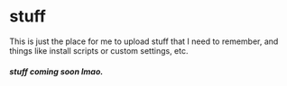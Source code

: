 # stuff
This is just the place for me to upload stuff that I need to remember, and things like install scripts or custom settings, etc.

##### stuff coming soon lmao.
